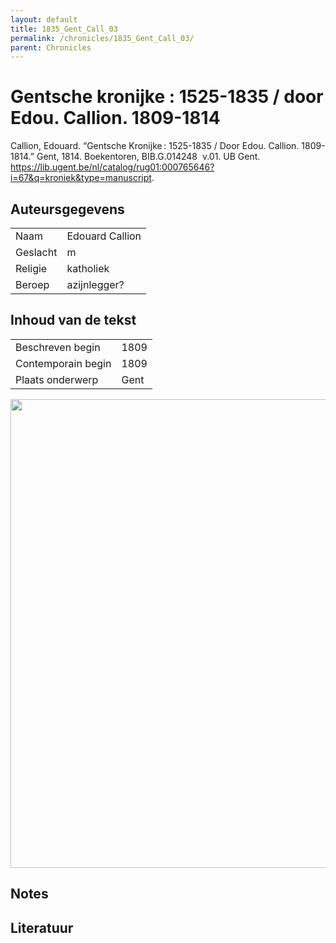```yaml
---
layout: default
title: 1835_Gent_Call_03
permalink: /chronicles/1835_Gent_Call_03/
parent: Chronicles
--- 
```



# Gentsche kronijke : 1525-1835 / door Edou. Callion. 1809-1814 

Callion, Edouard. “Gentsche Kronijke : 1525-1835 / Door Edou. Callion. 1809-1814.” Gent, 1814. Boekentoren, BIB.G.014248  v.01. UB Gent. https://lib.ugent.be/nl/catalog/rug01:000765646?i=67&q=kroniek&type=manuscript. 

## Auteursgegevens 

| | | 
| --------------- | --------------- | 
| Naam | Edouard Callion | 
| Geslacht | m | 
| Religie | katholiek | 
| Beroep | azijnlegger? | 

## Inhoud van de tekst 

| | | 
| --------------- | --------------- | 
| Beschreven begin | 1809 | 
| Contemporain begin | 1809 | 
| Plaats onderwerp | Gent | 

[<img src="..\..\barplots_chronicles\1835_Gent_Call_03.jpg" width="750"/>](..\..\barplots_chronicles\1835_Gent_Call_03.jpg) 

## Notes 

## Literatuur 

